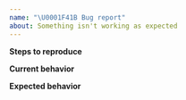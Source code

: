 ```yaml
---
name: "\U0001F41B Bug report"
about: Something isn't working as expected
---
```


**Steps to reproduce**

<!--
A step by step description of how to get to the error state.
Can you upload your config as a Gist? https://gist.github.com/
Can you create a minimal repository to reproduce the error?
-->

**Current behavior**

<!--
A clear and concise description of what the bug is.
Please include any JavaScript errors.
-->

**Expected behavior**

<!--
What did you expect to happen?
-->
